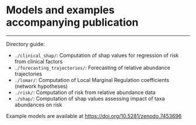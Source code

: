 # Models and examples accompanying publication

---

Directory guide:

- `./clinical_shap/`: Computation of shap values for regression of risk from clinical factors
- `./forecasting_trajectories/`: Forecasting of relative abundance trajectories 
- `./lomar/`: Computation of Local Marginal Regulation coefficients (network hypotheses)
- `./risk/`: Computation of risk from relative abundance data
- `./shap/`: Computation of shap values assessing impact of taxa abundances on risk

Example models are available at https://doi.org/10.5281/zenodo.7453696
